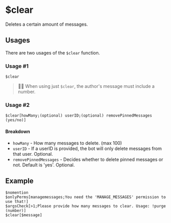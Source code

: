 # $clear
Deletes a certain amount of messages.

## Usages
There are two usages of the `$clear` function.

### Usage #1
```
$clear
```
> 🧙‍♂️ When using just `$clear`, the author's message must include a number.

### Usage #2
```
$clear[howMany;(optional) userID;(optional) removePinnedMessages (yes/no)]
```

#### Breakdown
- `howMany` - How many messages to delete. (max 100)
- `userID` - If a userID is provided, the bot will only delete messages from that user. Optional.
- `removePinnedMessages` - Decides whether to delete pinned messages or not. Default is 'yes'. Optional.

## Example
```
$nomention
$onlyPerms[managemessages;You need the 'MANAGE_MESSAGES' permission to use that!]
$argsCheck[>1;Please provide how many messages to clear. Usage: !purge (number)]
$clear[$message]
```
